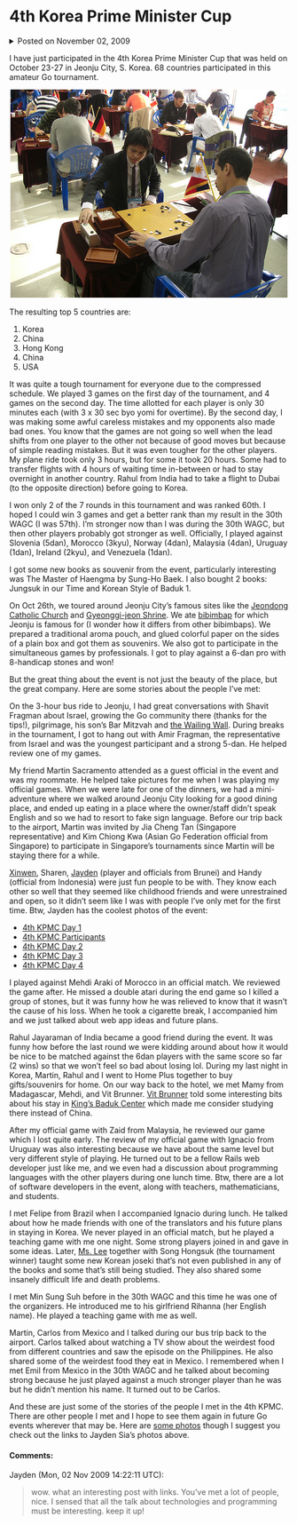 # 4th Korea Prime Minister Cup

<details>
    <summary>Posted on November 02, 2009</summary>
    <p>Posted in Uncategorized</p>
</details>

I have just participated in the 4th Korea Prime Minister Cup that was held on October 23-27 in Jeonju City, S. Korea. 68 countries participated in this amateur Go tournament.

<p align="center">
    <img src="../images/4th_kpmc-ph_vs_morocco.jpg" alt="4th KPMC - Philippines vs Morocco">
</p>

The resulting top 5 countries are:

1. Korea
2. China
3. Hong Kong
4. China
5. USA

It was quite a tough tournament for everyone due to the compressed schedule. We played 3 games on the first day of the tournament, and 4 games on the second day. The time allotted for each player is only 30 minutes each (with 3 x 30 sec byo yomi for overtime). By the second day, I was making some awful careless mistakes and my opponents also made bad ones. You know that the games are not going so well when the lead shifts from one player to the other not because of good moves but because of simple reading mistakes. But it was even tougher for the other players. My plane ride took only 3 hours, but for some it took 20 hours. Some had to transfer flights with 4 hours of waiting time in-between or had to stay overnight in another country. Rahul from India had to take a flight to Dubai (to the opposite direction) before going to Korea.

I won only 2 of the 7 rounds in this tournament and was ranked 60th. I hoped I could win 3 games and get a better rank than my result in the 30th WAGC (I was 57th). I’m stronger now than I was during the 30th WAGC, but then other players probably got stronger as well. Officially, I played against Slovenia (5dan), Morocco (3kyu), Norway (4dan), Malaysia (4dan), Uruguay (1dan), Ireland (2kyu), and Venezuela (1dan).

I got some new books as souvenir from the event, particularly interesting was The Master of Haengma by Sung-Ho Baek. I also bought 2 books: Jungsuk in our Time and Korean Style of Baduk 1.

On Oct 26th, we toured around Jeonju City’s famous sites like the [Jeondong Catholic Church][church] and [Gyeonggi-jeon Shrine][shrine]. We ate [bibimbap][bibimbap] for which Jeonju is famous for (I wonder how it differs from other bibimbaps). We prepared a traditional aroma pouch, and glued colorful paper on the sides of a plain box and got them as souvenirs. We also got to participate in the simultaneous games by professionals. I got to play against a 6-dan pro with 8-handicap stones and won!

[church]: http://images.google.com/images?hl=en&source=hp&q=jeondong+church&gbv=2&aq=f&oq=&aqi=
[shrine]: http://images.google.com/images?hl=en&source=hp&q=gyeonggi-jeon&gbv=2&aq=f&oq=&aqi=
[bibimbap]: http://images.google.com/images?hl=en&source=hp&q=bibimbap&gbv=2&aq=f&oq=&aqi=

But the great thing about the event is not just the beauty of the place, but the great company. Here are some stories about the people I’ve met:

On the 3-hour bus ride to Jeonju, I had great conversations with Shavit Fragman about Israel, growing the Go community there (thanks for the tips!), pilgrimage, his son’s Bar Mitzvah and [the Wailing Wall](http://en.wikipedia.org/wiki/Western_Wall). During breaks in the tournament, I got to hang out with Amir Fragman, the representative from Israel and was the youngest participant and a strong 5-dan. He helped review one of my games.

My friend Martin Sacramento attended as a guest official in the event and was my roommate. He helped take pictures for me when I was playing my official games. When we were late for one of the dinners, we had a mini-adventure where we walked around Jeonju City looking for a good dining place, and ended up eating in a place where the owner/staff didn’t speak English and so we had to resort to fake sign language. Before our trip back to the airport, Martin was invited by Jia Cheng Tan (Singapore representative) and Kim Chiong Kwa (Asian Go Federation official from Singapore) to participate in Singapore’s tournaments since Martin will be staying there for a while.

[Xinwen](http://xinwengolife.wordpress.com/), Sharen, [Jayden](http://yclife.wordpress.com/category/go-baduk-related/go-in-korea/) (player and officials from Brunei) and Handy (official from Indonesia) were just fun people to be with. They know each other so well that they seemed like childhood friends and were unrestrained and open, so it didn’t seem like I was with people I’ve only met for the first time. Btw, Jayden has the coolest photos of the event:

* [4th KPMC Day 1](http://www.flickr.com/photos/jaydensia/sets/72157622524728077/)
* [4th KPMC Participants](http://www.flickr.com/photos/jaydensia/sets/72157622678958076/)
* [4th KPMC Day 2](http://www.flickr.com/photos/jaydensia/sets/72157622682639358/)
* [4th KPMC Day 3](http://www.flickr.com/photos/jaydensia/sets/72157622568111007/)
* [4th KPMC Day 4](http://www.flickr.com/photos/jaydensia/sets/72157622691258136/)

I played against Mehdi Araki of Morocco in an official match. We reviewed the game after. He missed a double atari during the end game so I killed a group of stones, but it was funny how he was relieved to know that it wasn’t the cause of his loss. When he took a cigarette break, I accompanied him and we just talked about web app ideas and future plans.

Rahul Jayaraman of India became a good friend during the event. It was funny how before the last round we were kidding around about how it would be nice to be matched against the 6dan players with the same score so far (2 wins) so that we won’t feel so bad about losing lol. During my last night in Korea, Martin, Rahul and I went to Home Plus together to buy gifts/souvenirs for home. On our way back to the hotel, we met Mamy from Madagascar, Mehdi, and Vit Brunner. [Vit Brunner](http://blog.tasuki.org/) told some interesting bits about his stay in [King’s Baduk Center](http://senseis.xmp.net/?KingsBadukCenter) which made me consider studying there instead of China.

After my official game with Zaid from Malaysia, he reviewed our game which I lost quite early. The review of my official game with Ignacio from Uruguay was also interesting because we have about the same level but very different style of playing. He turned out to be a fellow Rails web developer just like me, and we even had a discussion about programming languages with the other players during one lunch time. Btw, there are a lot of software developers in the event, along with teachers, mathematicians, and students.

I met Felipe from Brazil when I accompanied Ignacio during lunch. He talked about how he made friends with one of the translators and his future plans in staying in Korea. We never played in an official match, but he played a teaching game with me one night. Some strong players joined in and gave in some ideas. Later, [Ms. Lee](2009-02-09-crushed-in-77-moves.md) together with Song Hongsuk (the tournament winner) taught some new Korean joseki that’s not even published in any of the books and some that’s still being studied. They also shared some insanely difficult life and death problems.

I met Min Sung Suh before in the 30th WAGC and this time he was one of the organizers. He introduced me to his girlfriend Rihanna (her English name). He played a teaching game with me as well.

Martin, Carlos from Mexico and I talked during our bus trip back to the airport. Carlos talked about watching a TV show about the weirdest food from different countries and saw the episode on the Philippines. He also shared some of the weirdest food they eat in Mexico. I remembered when I met Emil from Mexico in the 30th WAGC and he talked about becoming strong because he just played against a much stronger player than he was but he didn’t mention his name. It turned out to be Carlos.

And these are just some of the stories of the people I met in the 4th KPMC. There are other people I met and I hope to see them again in future Go events wherever that may be. Here are [some photos](http://www.flickr.com/photos/michaelgalero/sets/72157622693500348/) though I suggest you check out the links to Jayden Sia’s photos above.

#### Comments:

Jayden (Mon, 02 Nov 2009 14:22:11 UTC):
> wow. what an interesting post with links. You’ve met a lot of people, nice. I sensed that all the talk about technologies and programming must be interesting. keep it up!
